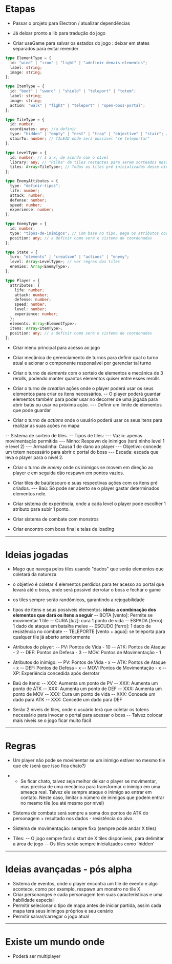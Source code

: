 # Etapas

- Passar o projeto para Electron / atualizar dependências

- Já deixar pronto a lib para tradução do jogo

- Criar useGame para salvar os estados do jogo : deixar em states separados para evitar rerender

```typescript
type ElementType = {
  id: "wind" | "iron" | "light" | "adefinir-demais-elementos";
  label: string;
  image: string;
};

type ItemType = {
  id: "boot" | "sword" | "shield" | "teleport" | "totem";
  label: string;
  image: string;
  action: "walk" | "fight" | "teleport" | "open-boss-portal";
};

type TileType = {
  id: number;
  coordinates: any; //a definir
  type: "hidden" | "empty" | "nest" | "trap" | "objective" | "stair"; // hidden, tile que não foi aberto ainda
  stairTo: number; // TILEID onde será possível "se teleportar"
};

type LevelType = {
  id: number; // 1 a x, de acordo com o nível
  library: any; // "Pilha" de tiles restantes para serem sorteados nesse nível
  tiles: Array<TileType>; // Todos os tiles pré inicializados desse nível, eles serão modificados conforme são abertos
};

type EnemyAttibutes = {
  type: "definir-tipos";
  life: number;
  attack: number;
  defense: number;
  speed: number;
  experience: number;
};

type EnemyType = {
  id: number;
  type: "tipos-de-inimigos"; // Com base no tipo, pega os atributos correspondentes
  position: any; // a definir como será o sistema de coordenadas
};

type State = {
  turn: "elements" | "creation" | "actions" | "enemy";
  level: Array<LevelType>; // ver regras dos tiles
  enemies: Array<EnemyType>;
};

type Player = {
  attributes: {
    life: number;
    attack: number;
    defense: number;
    speed: number;
    level: number;
    experience: number;
  };
  elements: Array<ElementType>;
  items: Array<ItemType>;
  position: any; // a definir como será o sistema de coordenadas
};
```

- Criar menu principal para acesso ao jogo

- Criar mecânica de gerenciamento de turnos para definir qual o turno atual e acionar o componente responsável por gerenciar tal turno

- Criar o turno de _elements_ com o sorteio de elementos e mecânica de 3 rerolls, podendo manter quantos elementos quiser entre esses rerolls

- Criar o turno de _creation_ ações onde o player poderá usar os seus elementos para criar os itens necessários.
  -- O player poderá guardar elementos também para poder usar no decorrer de uma jogada para abrir baús ou usar na próxima ação.
  --- Definir um limite de elementos que pode guardar

- Criar o turno de _actions_ onde o usuário poderá usar os seus itens para realizar as suas ações no mapa

-- Sistema de sorteio de tiles.
-- Tipos de tiles:
--- Vazio: apenas movimentação permitida
--- Ninho: Respawn de inimigos (terá ninho level 1 e level 2)
--- Armadinha: Causa 1 de dano ao player
--- Objetivo: concede um totem necessário para abrir o portal do boss
--- Escada: escada que leva o player para o nível 2.

- Criar o turno de _enemy_ onde os inimigos se movem em direção ao player e em seguida dão respawn em pontos vazios.

- Criar tiles de baú/tesouro e suas respectivas ações com os itens pré criados.
  --- Baú: Só pode ser aberto se o player gastar determinados elementos nele.

- Criar sistema de experiência, onde a cada level o player pode escolher 1 atributo para subir 1 ponto.

- Criar sistema de combate com monstros

- Criar encontro com boss final e telas de loading

---

# Ideias jogadas

- Mago que navega pelos tiles usando "dados" que serão elementos que coletará da natureza
- o objetivo é coletar 4 elementos perdidos para ter acesso ao portal que levará até o boss, onde será possível derrotar o boss e fechar o game
- os tiles sempre serão randômicos, garantindo a rejogabilidade

- tipos de itens e seus possíveis elementos: **ideia: a combinação dos elementos que dará os itens a seguir**
  -- BOTA [vento]: Permite se movimentar 1 tile
  -- CURA [luz]: cura 1 ponto de vida
  -- ESPADA [ferro]: 1 dado de ataque em batalha melee
  -- ESCUDO [ferro]: 1 dado de resistência no combate
  -- TELEPORTE [vento + agua]: se teleporta para qualquer tile já aberto anteriormente

- Atributos do player:
  -- PV: Pontos de Vida - 10
  -- ATK: Pontos de Ataque - 2
  -- DEF: Pontos de Defesa - 3
  -- MOV: Pontos de Movimentação - 1

- Atributos do inimigo:
  -- PV: Pontos de Vida - x
  -- ATK: Pontos de Ataque - x
  -- DEF: Pontos de Defesa - x
  -- MOV: Pontos de Movimentação - x
  -- XP: Experiência concedida após derrotar

- Baú de itens:
  -- XXX: Aumenta um ponto de PV
  -- XXX: Aumenta um ponto de ATK
  -- XXX: Aumenta um ponto de DEF
  -- XXX: Aumenta um ponto de MOV
  -- XXX: Cura um ponto de vida
  -- XXX: Concede um dado para ATK
  -- XXX: Concede um dado para DEF

- Serão 2 níveis de tiles, onde o usuário terá que coletar os totens necessário para invocar o portal para acessar o boss
  -- Talvez colocar mais níveis se o jogo ficar muito fácil

---

# Regras

- Um player não pode se movimentar se um inimigo estiver no mesmo tile que ele (será que isso fica chato?)
- - Se ficar chato, talvez seja melhor deixar o player se movimentar, mas precisa de uma mecânica para transformar o inimigo em uma ameaça real. Talvez ele sempre ataque o inimigo ao entrar em contato. Neste caso, limitar o número de inimigos que podem entrar no mesmo tile (ou até mesmo por nível)

- Sistema de combate será sempre a soma dos pontos de ATK do personagem + resultado nos dados - resistência do alvo.

- Sistema de movimentação: sempre fixo (sempre pode andar X tiles)

- Tiles:
  -- O jogo sempre fará o start de X tiles disponíveis, para delimitar a área de jogo
  -- Os tiles serão sempre inicializados como 'hidden'

---

# Ideias avançadas - pós alpha

- Sistema de eventos, onde o player encontra um tile de evento e algo acontece, como por exemplo, respawn um monstro no tile X
- Criar personanges e cada personagem tem suas caracteristicas e uma habilidade especial
- Permitir selecionar o tipo de mapa antes de iniciar partida, assim cada mapa terá seus inimigos próprios e seu cenário
- Permitir salvar/carregar o jogo atual

---

# Existe um mundo onde

- Poderá ser multiplayer
